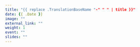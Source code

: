 ```yaml
---
title: "{{ replace .TranslationBaseName "-" " " | title }}"
date: {{ .Date }}
image: ""
external_link: ""
weight: 1
event: ""
slides: ""
---
```

